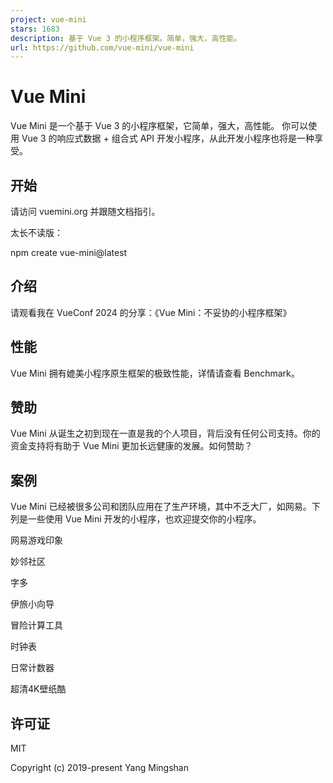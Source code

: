 ```yaml
---
project: vue-mini
stars: 1683
description: 基于 Vue 3 的小程序框架。简单，强大，高性能。
url: https://github.com/vue-mini/vue-mini
---
```


Vue Mini
========

Vue Mini 是一个基于 Vue 3 的小程序框架，它简单，强大，高性能。 你可以使用 Vue 3 的响应式数据 + 组合式 API 开发小程序，从此开发小程序也将是一种享受。

开始
--

请访问 vuemini.org 并跟随文档指引。

太长不读版：

npm create vue-mini@latest

介绍
--

请观看我在 VueConf 2024 的分享：《Vue Mini：不妥协的小程序框架》

性能
--

Vue Mini 拥有媲美小程序原生框架的极致性能，详情请查看 Benchmark。

赞助
--

Vue Mini 从诞生之初到现在一直是我的个人项目，背后没有任何公司支持。你的资金支持将有助于 Vue Mini 更加长远健康的发展。如何赞助？

案例
--

Vue Mini 已经被很多公司和团队应用在了生产环境，其中不乏大厂，如网易。下列是一些使用 Vue Mini 开发的小程序，也欢迎提交你的小程序。

网易游戏印象

妙邻社区

字多

伊旅小向导

冒险计算工具

时钟表

日常计数器

超清4K壁纸酷

许可证
---

MIT

Copyright (c) 2019-present Yang Mingshan
